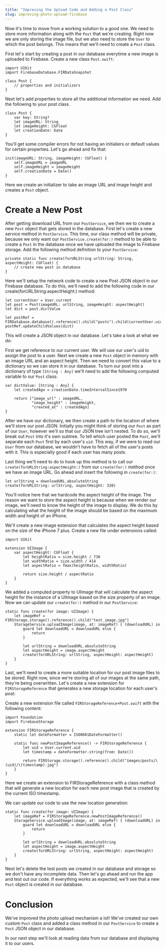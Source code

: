 ```yaml
---
title: "Improving the Upload Code and Adding a Post Class"
slug: improving-photo-upload-firebase
---
```


Now it's time to move from a working solution to a good one. We need to store more information along with the `Post` that we're creating. Right now we are only storing the image file, but we also need to store the `User` to which the post belongs. This means that we'll need to create a `Post` class.

First let's start by creating a post in our database everytime a new image is uploaded to Firebase. Create a new class `Post.swift`:

    import UIKit
    import FirebaseDatabase.FIRDataSnapshot

    class Post {
        // properties and initializers
    }

Next let's add properties to store all the additional information we need. Add the following to your post class.

    class Post {
        var key: String?
        let imageURL: String
        let imageHeight: CGFloat
        let creationDate: Date
    }
    
You'll get some compiler errors for not having an initialiers or default values for certain properties. Let's go ahead and fix that:

    init(imageURL: String, imageHeight: CGFloat) {
        self.imageURL = imageURL
        self.imageHeight = imageHeight
        self.creationDate = Date()
    }
    
Here we create an initializer to take an image URL and image height and creates a `Post` object.

# Create a New Post

After getting download URL from our `PostService`, we then we to create a new `Post` object that gets stored in the database. First let's create a new service method in `PostService`. This time, our class method will be private, because we only want our `PostService.create(for:)` method to be able to create a `Post` in the database once we have uploaded the image to Firebase storage. Add the following method definition to your `PostService`:

    private static func create(forURLString urlString: String, aspectHeight: CGFloat) {
        // create new post in database
    }

Here we'll setup the network code to create a new Post JSON object in our Firebase database. To do this, we'll need to add the following code in our create(forURLString:aspectHeight:) method:

    let currentUser = User.current
    let post = Post(imageURL: urlString, imageHeight: aspectHeight)
    let dict = post.dictValue

    let postRef = FIRDatabase.database().reference().child("posts").child(currentUser.uid).childByAutoId()
    postRef.updateChildValues(dict)
    
This will create a JSON object in our database. Let's take a look at what we do:

First we get reference to our current user. We will use our user's uid to assign the post to a user. Next we create a new `Post` object in memory with an image URL and an aspect height. Then we need to convert this value to a dictionary so we can store it in our database. To turn our post into a dictionary of type `[String : Any]` we'll need to add the following computed variable to our `Post` class:

    var dictValue: [String : Any] {
        let createdAgo = creationDate.timeIntervalSince1970
        
        return ["image_url" : imageURL,
                "image_height" : imageHeight,
                "created_at" : createdAgo]
    }
    
After we have our dictionary, we then create a path to the location of where we'll store our post JSON. Initially you might think of storing our `Post` as part of our `User`, however we'll so that our JSON tree isn't nested. To do so, we'll break out `Post` into it's own subtree. To tell which user posted the `Post`, we'll separate each `Post` first by each user's `uid`. This way, if we were to read our `User` from our database, we wouldn't have to fetch all of the user's posts with it. This is especially good if each user has many posts.

Last thing we'll need to do to hook up this method is to call our `create(forURLString:aspectHeight:)` from our `create(for:)` method once we have an image URL. Go ahead and insert the following in `create(for:)`:

    let urlString = downloadURL.absoluteString
    create(forURLString: urlString, aspectHeight: 320)

You'll notice here that we hardcode the aspect height of the image. The reason we want to store the aspect height is because when we render our image, we'll need to know the height of the image to display. We do this by calculating what the height of the image should be based on the maximum width and height of an iPhone. 

We'll create a new image extension that calculates the aspect height based on the size of the iPhone 7 plus. Create a new file under extensions called:

    import UIKit

    extension UIImage {
        var aspectHeight: CGFloat {
            let heightRatio = size.height / 736
            let widthRatio = size.width / 414
            let aspectRatio = fmax(heightRatio, widthRatio)

            return size.height / aspectRatio
        }
    }

We added a computed property to UIImage that will calculate the aspect height for the instance of a UIImage based on the size property of an image. Now we can update our `create(for:)` method in our `PostService`:

    static func create(for image: UIImage) {
        let imageRef = FIRStorage.storage().reference().child("test_image.jpg")
        StorageService.uploadImage(image, at: imageRef) { (downloadURL) in
            guard let downloadURL = downloadURL else {
                return
            }
            
            let urlString = downloadURL.absoluteString
            let aspectHeight = image.aspectHeight
            create(forURLString: urlString, aspectHeight: aspectHeight)
        }
    }
    
Last, we'll need to create a more suitable location for our post image files to be stored. Right now, since we're storing all of our images at the same path, they're being overwritten. Let's create a new extension for `FIRStorageReference` that generates a new storage location for each user's post:

Create a new extension file called `FIRStorageReference+Post.swift` with the following content:

    import Foundation
    import FirebaseStorage

    extension FIRStorageReference {
        static let dateFormatter = ISO8601DateFormatter()

        static func newPostImageReference() -> FIRStorageReference {
            let uid = User.current.uid
            let timestamp = dateFormatter.string(from: Date())

            return FIRStorage.storage().reference().child("images/posts/\(uid)/\(timestamp).jpg")
        }
    }

Here we create an extension to FIRStorageReference with a class method that will generate a new location for each new post image that is created by the current ISO timestamp.

We can update our code to use the new location generation:

    static func create(for image: UIImage) {
        let imageRef = FIRStorageReference.newPostImageReference()
        StorageService.uploadImage(image, at: imageRef) { (downloadURL) in
            guard let downloadURL = downloadURL else {
                return
            }
            
            let urlString = downloadURL.absoluteString
            let aspectHeight = image.aspectHeight
            create(forURLString: urlString, aspectHeight: aspectHeight)
        }
    }


Next let's delete the test posts we created in our database and storage so we don't have any incomplete data. Then let's go ahead and run the app and test out our code. If everything works as expected, we'll see that a new `Post` object is created in our database.

# Conclusion

We've improved the photo upload mechanism a lot! We've created our own custom `Post` class and added a class method in our `PostService` to create a `Post` JSON object in our database.

In our next step we'll look at reading data from our database and displaying it to our users.
